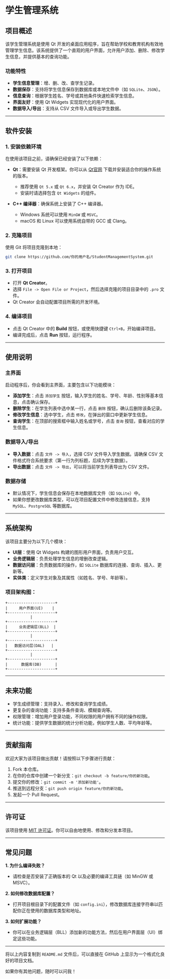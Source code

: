 
# 学生管理系统

## 项目概述

该学生管理系统是使用 Qt 开发的桌面应用程序，旨在帮助学校和教育机构有效地管理学生信息。该系统提供了一个直观的用户界面，允许用户添加、删除、修改学生信息，并提供基本的查询功能。

### 功能特性

- **学生信息管理**：增、删、改、查学生记录。
- **数据保存**：支持将学生信息保存到数据库或本地文件中（如 `SQLite`、`JSON`）。
- **信息查询**：根据学生姓名、学号或其他条件快速检索学生信息。
- **界面友好**：使用 Qt Widgets 实现现代化的用户界面。
- **数据导入/导出**：支持从 CSV 文件导入或导出学生数据。

---

## 软件安装

### 1. 安装依赖环境

在使用该项目之前，请确保已经安装了以下依赖：

- **Qt**：需要安装 Qt 开发框架。你可以从 [Qt官网](https://www.qt.io/download) 下载并安装适合你的操作系统的版本。
  - 推荐使用 `Qt 5.x` 或 `Qt 6.x`，并安装 Qt Creator 作为 IDE。
  - 安装时请选择包含 `Qt Widgets` 的组件。

- **C++ 编译器**：确保系统上安装了 C++ 编译器。
  - Windows 系统可以使用 `MinGW` 或 `MSVC`。
  - macOS 和 Linux 可以使用系统自带的 GCC 或 Clang。

### 2. 克隆项目

使用 Git 将项目克隆到本地：

```bash
git clone https://github.com/你的用户名/StudentManagementSystem.git
```

### 3. 打开项目

- 打开 **Qt Creator**。
- 选择 `File -> Open File or Project`，然后选择克隆的项目目录中的 `.pro` 文件。
- Qt Creator 会自动配置项目所需的开发环境。

### 4. 编译项目

- 点击 Qt Creator 中的 **Build** 按钮，或使用快捷键 `Ctrl+B`，开始编译项目。
- 编译完成后，点击 **Run** 按钮，运行程序。

---

## 使用说明

### 主界面

启动程序后，你会看到主界面，主要包含以下功能模块：

- **添加学生**：点击 `添加学生` 按钮，输入学生的姓名、学号、年龄、性别等基本信息，点击确认保存。
- **删除学生**：在学生列表中选中某一行，点击 `删除` 按钮，确认后删除该条记录。
- **修改学生信息**：选中学生，点击 `修改`，在弹出的窗口中更新学生信息。
- **查询学生**：在顶部的搜索框中输入姓名或学号，点击 `查询` 按钮，查看对应的学生信息。

### 数据导入/导出

- **导入数据**：点击 `文件 -> 导入`，选择 CSV 文件导入学生数据。请确保 CSV 文件格式符合系统要求（第一行为列标题，后续为学生数据）。
- **导出数据**：点击 `文件 -> 导出`，可以将当前学生列表导出为 CSV 文件。

### 数据存储

- 默认情况下，学生信息会保存在本地数据库文件（如 `SQLite`）中。
- 如果你想更改数据库类型，可以在项目配置文件中修改连接信息，支持 `MySQL`、`PostgreSQL` 等数据库。

---

## 系统架构

该项目主要分为以下几个模块：

- **UI层**：使用 Qt Widgets 构建的图形用户界面，负责用户交互。
- **业务逻辑层**：负责处理学生信息的增删改查逻辑。
- **数据访问层**：负责数据库的操作，如 `SQLite` 数据库的连接、查询、插入、更新等。
- **实体类**：定义学生对象及其属性（如姓名、学号、年龄等）。

### 项目架构图：
```
+---------------------+
|     用户界面(UI)    |
+---------------------+
           |
+---------------------+
|     业务逻辑层(BLL)  |
+---------------------+
           |
+---------------------+
|   数据访问层(DAL)   |
+---------------------+
           |
+---------------------+
|      数据库(DB)      |
+---------------------+
```

---

## 未来功能

- 学生成绩管理：支持录入、修改和查询学生成绩。
- 更复杂的查询功能：支持多条件查询、模糊查询等。
- 权限管理：增加用户登录功能，不同权限的用户拥有不同的操作权限。
- 统计功能：提供学生数据的统计分析功能，例如学生人数、平均年龄等。

---

## 贡献指南

欢迎大家为该项目做出贡献！请按照以下步骤进行贡献：

1. Fork 本仓库。
2. 在你的仓库中创建一个新分支：`git checkout -b feature/你的新功能`。
3. 提交你的修改：`git commit -m '添加新功能'`。
4. 推送到远程分支：`git push origin feature/你的新功能`。
5. 发起一个 Pull Request。

---

## 许可证

该项目使用 [MIT 许可证](https://opensource.org/licenses/MIT)。你可以自由地使用、修改和分发本项目。

---

## 常见问题

**1. 为什么编译失败？**
   - 请检查是否安装了正确版本的 Qt 以及必要的编译工具链（如 MinGW 或 MSVC）。

**2. 如何修改数据库配置？**
   - 打开项目根目录下的配置文件（如 `config.ini`），修改数据库连接字符串以匹配你正在使用的数据库类型和地址。

**3. 如何扩展功能？**
   - 你可以在业务逻辑层（BLL）添加新的功能方法，然后在用户界面层（UI）绑定这些功能。



---

将以上内容复制到 `README.md` 文件后，可以直接在 GitHub 上显示为一个格式化良好的项目文档。

如果你有其他问题，随时可以问我！
